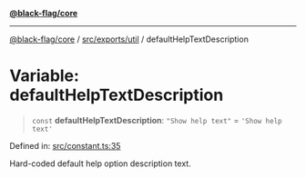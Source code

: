 [**@black-flag/core**](../../../../README.md)

***

[@black-flag/core](../../../../README.md) / [src/exports/util](../README.md) / defaultHelpTextDescription

# Variable: defaultHelpTextDescription

> `const` **defaultHelpTextDescription**: `"Show help text"` = `'Show help text'`

Defined in: [src/constant.ts:35](https://github.com/Xunnamius/black-flag/blob/d52d6ef8a8da5a82b265a7ff9d65b74350896d3b/src/constant.ts#L35)

Hard-coded default help option description text.
